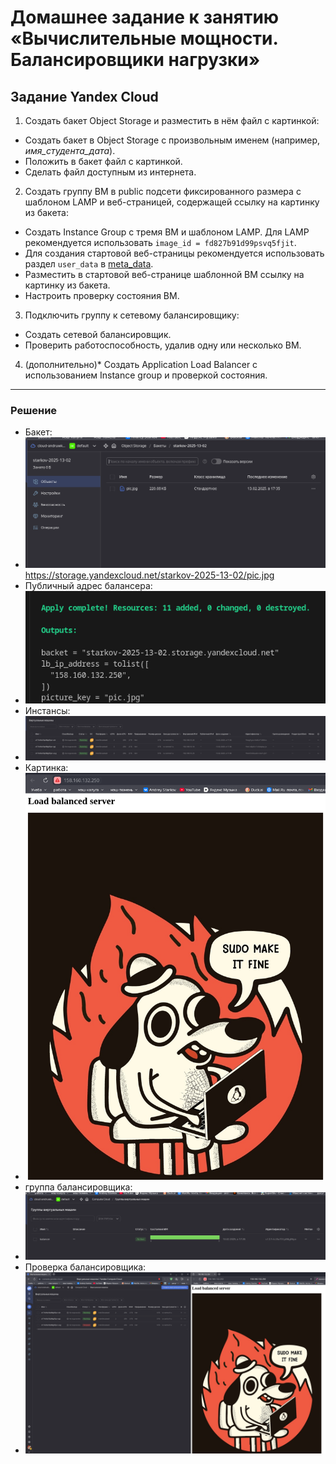 # Домашнее задание к занятию «Вычислительные мощности. Балансировщики нагрузки»  

## Задание Yandex Cloud 

1. Создать бакет Object Storage и разместить в нём файл с картинкой:

 - Создать бакет в Object Storage с произвольным именем (например, _имя_студента_дата_).
 - Положить в бакет файл с картинкой.
 - Сделать файл доступным из интернета.
 
2. Создать группу ВМ в public подсети фиксированного размера с шаблоном LAMP и веб-страницей, содержащей ссылку на картинку из бакета:

 - Создать Instance Group с тремя ВМ и шаблоном LAMP. Для LAMP рекомендуется использовать `image_id = fd827b91d99psvq5fjit`.
 - Для создания стартовой веб-страницы рекомендуется использовать раздел `user_data` в [meta_data](https://cloud.yandex.ru/docs/compute/concepts/vm-metadata).
 - Разместить в стартовой веб-странице шаблонной ВМ ссылку на картинку из бакета.
 - Настроить проверку состояния ВМ.
 
3. Подключить группу к сетевому балансировщику:

 - Создать сетевой балансировщик.
 - Проверить работоспособность, удалив одну или несколько ВМ.
4. (дополнительно)* Создать Application Load Balancer с использованием Instance group и проверкой состояния.

--- 

### Решение
* Бакет:
* ![alt text](img/image.png)
https://storage.yandexcloud.net/starkov-2025-13-02/pic.jpg
* Публичный адрес балансера:
* ![alt text](img/image-1.png)
* Инстансы:
* ![alt text](img/image-2.png)
* Картинка:
* ![alt text](img/image-3.png)
* группа балансировщика:
* ![alt text](img/image-4.png)
* Проверка балансировщика:
* ![alt text](img/image-5.png)

